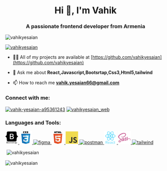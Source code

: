 <h1 align="center">Hi 👋, I'm Vahik</h1>
<h3 align="center">A passionate frontend developer from Armenia</h3>

<p align="left"> <img src="https://komarev.com/ghpvc/?username=vahikyesaian&label=Profile%20views&color=0e75b6&style=flat" alt="vahikyesaian" /> </p>

<p align="left"> <a href="https://github.com/ryo-ma/github-profile-trophy"><img src="https://github-profile-trophy.vercel.app/?username=vahikyesaian" alt="vahikyesaian" /></a> </p>

- 👨‍💻 All of my projects are available at [https://github.com/vahikyesaian](https://github.com/vahikyesaian)

- 💬 Ask me about **React,Javascript,Bootsrtap,Css3,Html5,tailwind**

- 📫 How to reach me **vahik.yesaian66@gmail.com**

<h3 align="left">Connect with me:</h3>
<p align="left">
<a href="https://linkedin.com/in/vahik-yesaian-a95361243" target="blank"><img align="center" src="https://raw.githubusercontent.com/rahuldkjain/github-profile-readme-generator/master/src/images/icons/Social/linked-in-alt.svg" alt="vahik-yesaian-a95361243" height="30" width="40" /></a>
<a href="https://instagram.com/vahikyesaian_web" target="blank"><img align="center" src="https://raw.githubusercontent.com/rahuldkjain/github-profile-readme-generator/master/src/images/icons/Social/instagram.svg" alt="vahikyesaian_web" height="30" width="40" /></a>
</p>

<h3 align="left">Languages and Tools:</h3>
<p align="left"> <a href="https://getbootstrap.com" target="_blank" rel="noreferrer"> <img src="https://raw.githubusercontent.com/devicons/devicon/master/icons/bootstrap/bootstrap-plain-wordmark.svg" alt="bootstrap" width="40" height="40"/> </a> <a href="https://www.w3schools.com/css/" target="_blank" rel="noreferrer"> <img src="https://raw.githubusercontent.com/devicons/devicon/master/icons/css3/css3-original-wordmark.svg" alt="css3" width="40" height="40"/> </a> <a href="https://www.figma.com/" target="_blank" rel="noreferrer"> <img src="https://www.vectorlogo.zone/logos/figma/figma-icon.svg" alt="figma" width="40" height="40"/> </a> <a href="https://www.w3.org/html/" target="_blank" rel="noreferrer"> <img src="https://raw.githubusercontent.com/devicons/devicon/master/icons/html5/html5-original-wordmark.svg" alt="html5" width="40" height="40"/> </a> <a href="https://developer.mozilla.org/en-US/docs/Web/JavaScript" target="_blank" rel="noreferrer"> <img src="https://raw.githubusercontent.com/devicons/devicon/master/icons/javascript/javascript-original.svg" alt="javascript" width="40" height="40"/> </a> <a href="https://postman.com" target="_blank" rel="noreferrer"> <img src="https://www.vectorlogo.zone/logos/getpostman/getpostman-icon.svg" alt="postman" width="40" height="40"/> </a> <a href="https://reactjs.org/" target="_blank" rel="noreferrer"> <img src="https://raw.githubusercontent.com/devicons/devicon/master/icons/react/react-original-wordmark.svg" alt="react" width="40" height="40"/> </a> <a href="https://sass-lang.com" target="_blank" rel="noreferrer"> <img src="https://raw.githubusercontent.com/devicons/devicon/master/icons/sass/sass-original.svg" alt="sass" width="40" height="40"/> </a> <a href="https://tailwindcss.com/" target="_blank" rel="noreferrer"> <img src="https://www.vectorlogo.zone/logos/tailwindcss/tailwindcss-icon.svg" alt="tailwind" width="40" height="40"/> </a> </p>

<p>&nbsp;<img align="center" src="https://github-readme-stats.vercel.app/api?username=vahikyesaian&show_icons=true&locale=en" alt="vahikyesaian" /></p>

<p><img align="center" src="https://github-readme-streak-stats.herokuapp.com/?user=vahikyesaian&" alt="vahikyesaian" /></p>
